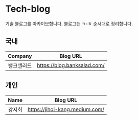 # Tech-blog
기술 블로그를 아카이브합니다. 블로그는 ㄱ-ㅎ 순서대로 정리합니다.


## 국내
|Company|Blog URL|
|:-:|:-:|
|뱅크샐러드|https://blog.banksalad.com/|


## 개인
|Name|Blog URL|
|:-:|:-:|
|강지회|https://jihoi-kang.medium.com/|

